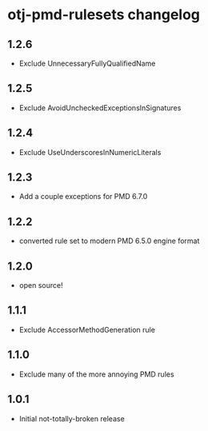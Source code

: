 otj-pmd-rulesets changelog
==========================

1.2.6
-----
* Exclude UnnecessaryFullyQualifiedName

1.2.5
-----
* Exclude AvoidUncheckedExceptionsInSignatures

1.2.4
-----
* Exclude UseUnderscoresInNumericLiterals

1.2.3
-----
* Add a couple exceptions for PMD 6.7.0

1.2.2
-----
* converted rule set to modern PMD 6.5.0 engine format

1.2.0
-----
* open source!

1.1.1
-----
* Exclude AccessorMethodGeneration rule

1.1.0
-----
* Exclude many of the more annoying PMD rules

1.0.1
-----
* Initial not-totally-broken release
